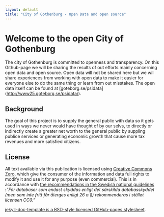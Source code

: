 ```yaml
---
layout: default
title: "City of Gothenburg - Open Data and open source"
---
```


# Welcome to the open City of Gothenburg

The city of Gothenburg is committed to openness and transparency. On this Github-page we will be sharing the results of out efforts mainly concerning open data and open source. Open data will not be shared here but we will share experiences from working with open data to make it easier for everyone else to do the same thing or learn from out misstakes. The open data itself can be found at [goteborg.se/psidata] (http://www25.goteborg.se/psidata/).

## Background

The goal of this project is to supply the general public with data so it gets used in ways we never would have thought of by our selvs, to directly or indirectly create a greater net worth to the general public by suppling publice services or generating economic growth that cause more tax revenues and more satisfied citizens.

## License

All text available via this publication is licensed using
[Creative Commons Zero](https://creativecommons.org/publicdomain/zero/1.0/), which give the consumer of the information and data full
rights to modify it and use it for any purpose (even commercial). This is in accordance with
[the recommendations in the Swedish national guidelines](http://www.vidareutnyttjande.se/juridik-och-rekommendationer/tillgangligorande-pa-natet-huvudalternativet/vilka-informationsresurser-bor-finnas-tillgangliga/myndighetens-villkor-for-vidareutnyttjande-etc/)
:_”För databaser som endast skyddas enligt det särskilda databasskyddet (men som inte fritt får återges enligt 26 a §)
rekommenderas i stället licensen CC0.”_

[jekyll-doc-template is a BSD-style licensed GitHub-pages stylesheet](http://bruth.github.io/jekyll-docs-template/dev/license.html).
